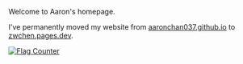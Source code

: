 Welcome to Aaron's homepage.

I've permanently moved my website from [aaronchan037.github.io](https://aaronchan037.github.io) to [zwchen.pages.dev](https://zwchen.pages.dev).

<div>
  <a href="https://info.flagcounter.com/5DNt"
    ><img
      src="https://s11.flagcounter.com/count/5DNt/bg_FFFFFF/txt_000000/border_CCCCCC/columns_7/maxflags_35/viewers_0/labels_1/pageviews_1/flags_1/percent_0/"
      alt="Flag Counter"
      border="0"
  /></a>
</div>
